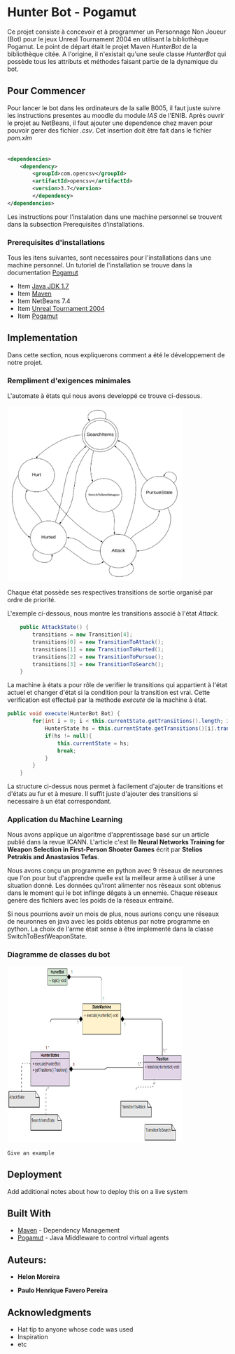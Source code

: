 # Hunter Bot - Pogamut

Ce projet consiste à concevoir et à programmer un Personnage Non Joueur (Bot) pour le jeux Unreal Tournament 2004 en utilisant la bibliothèque Pogamut.
Le point de départ était le projet Maven *HunterBot* de la bibliothèque citée.
A l'origine, il n'existait qu'une seule classe *HunterBot* qui possède tous les attributs et méthodes faisant partie de la dynamique du bot.


## Pour Commencer

Pour lancer le bot dans les ordinateurs de la salle B005, il faut juste suivre les instructions presentes au moodle du module *IAS* de l'ENIB. Après ouvrir le projet au NetBeans, il faut ajouter une dependence chez maven pour pouvoir gerer des fichier *.csv*. Cet insertion doit être fait dans le fichier *pom.xlm*

```xml

<dependencies>
    <dependency>
        <groupId>com.opencsv</groupId>
        <artifactId>opencsv</artifactId>
        <version>3.7</version>
        </dependency>
</dependencies>
```

Les instructions pour l'instalation dans une machine personnel se trouvent dans la subsection Prerequisites d'installations.

### Prerequisites d'installations

Tous les itens suivantes, sont necessaires pour l'installations dans une machine personnel. Un tutoriel de l'installation se trouve dans la documentation [Pogamut](http://pogamut.cuni.cz/main/tiki-view_blog_post.php?postId=47)

* Item [Java JDK 1.7](https://www.oracle.com/technetwork/java/javase/downloads/jdk8-downloads-2133151.html)
* Item [Maven](https://maven.apache.org/)
* Item NetBeans 7.4
* Item [Unreal Tournament 2004](https://store.steampowered.com/app/13230/Unreal_Tournament_2004_Editors_Choice_Edition/)
* Item [Pogamut](http://pogamut.cuni.cz/main/tiki-index.php) 

## Implementation

Dans cette section, nous expliquerons comment a été le développement de notre projet.

### Rempliment d'exigences minimales

L'automate à états qui nous avons developpé ce trouve ci-dessous.

<img src="https://github.com/PauloFavero/HunterBot-Pogamut/blob/master/Bot_States.png" width="400" height="400" />

Chaque état possède ses respectives transitions de sortie organisé par ordre de priorité.

L'exemple ci-dessous, nous montre les transitions associé à l'état *Attack*. 

```java
    public AttackState() {
        transitions = new Transition[4];
        transitions[0] = new TransitionToAttack();
        transitions[1] = new TransitionToHurted();
        transitions[2] = new TransitionToPursue();
        transitions[3] = new TransitionToSearch();
    }
```

La machine à états a pour rôle de verifier le transitions qui appartient à l'état actuel et changer d'état si la condition pour la transition est vrai. Cette verification est effectué par la methode *execute* de la machine à état.

```java
public void execute(HunterBot Bot) {
        for(int i = 0; i < this.currentState.getTransitions().length; i++){
            HunterState hs = this.currentState.getTransitions()[i].transition(Bot);
            if(hs != null){
                this.currentState = hs;
                break;
            }
        }
    }
 ```
 La structure ci-dessus nous permet à facilement d'ajouter de transitions et d'états au fur et à mesure. Il suffit juste d'ajouter des transitions si necessaire à un état correspondant.
 
 ### Application du Machine Learning
 
 Nous avons applique un algoritme d'apprentissage basé sur un article publié dans la revue ICANN. L'article c'est lle **Neural Networks Training for Weapon Selection in First-Person Shooter Games** écrit par **Stelios Petrakis and Anastasios Tefas**.
 
 Nous avons conçu un programme en python avec 9 réseaux de neuronnes que l'on pour but d'apprendre quelle est la meilleur arme à utiliser à une situation donné. Les données qu'iront alimenter nos réseaux sont obtenus dans le moment qui le bot inflinge dêgats à un ennemie. Chaque réseaux genère des fichiers avec les poids de la réseaux entrainé. 
 
 Si nous pourrions avoir un mois de plus, nous aurions conçu une réseaux de neuronnes en java avec les poids obtenus par notre programme en python. La choix de l'arme était sense à être implementé dans la classe SwitchToBestWeaponState.

### Diagramme de classes du bot


<img src="https://github.com/PauloFavero/HunterBot-Pogamut/blob/master/Bot_UML.png" width="400" height="400" />


```
Give an example
```

## Deployment

Add additional notes about how to deploy this on a live system

## Built With

* [Maven](https://maven.apache.org/) - Dependency Management
* [Pogamut](http://pogamut.cuni.cz/main/tiki-index.php) - Java Middleware to control virtual agents

## Auteurs: 

* **Helon Moreira**

* **Paulo Henrique Favero Pereira**

## Acknowledgments

* Hat tip to anyone whose code was used
* Inspiration
* etc


